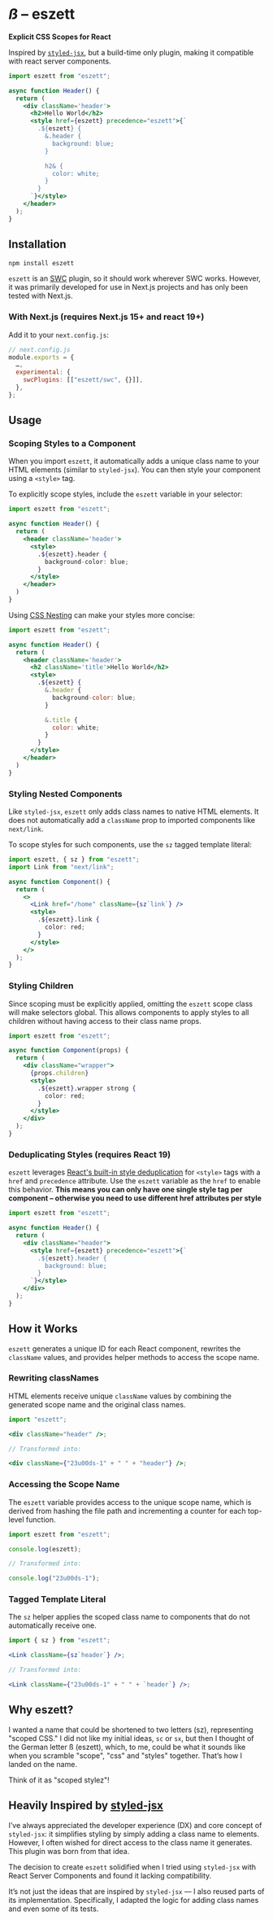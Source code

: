 # _ß_ – eszett  

**Explicit CSS Scopes for React**  

Inspired by [`styled-jsx`](https://github.com/vercel/styled-jsx), but a build-time only plugin, making it compatible with react server components.  

```jsx
import eszett from "eszett";

async function Header() {
  return (
    <div className='header'>
      <h2>Hello World</h2>
      <style href={eszett} precedence="eszett">{`
        .${eszett} {
          &.header {
            background: blue;
          }

          h2& {
            color: white;
          }
        }
      `}</style>
    </header>
  );
}
```

## Installation  

```bash
npm install eszett
```

`eszett` is an [SWC](https://swc.rs/docs/usage/swc-loader) plugin, so it should work wherever SWC works. However, it was primarily developed for use in Next.js projects and has only been tested with Next.js.  

### With Next.js (requires Next.js 15+ and react 19+)  

Add it to your `next.config.js`:  

```js
// next.config.js  
module.exports = {  
  …,  
  experimental: {  
    swcPlugins: [["eszett/swc", {}]],  
  },  
};
``` 

## Usage  

### Scoping Styles to a Component  

When you import `eszett`, it automatically adds a unique class name to your HTML elements (similar to `styled-jsx`). You can then style your component using a `<style>` tag.  

To explicitly scope styles, include the `eszett` variable in your selector:  

```jsx
import eszett from "eszett";

async function Header() {
  return (
    <header className='header'>
      <style>
        .${eszett}.header {
          background-color: blue;
        }
      </style>
    </header>
  )
}
```

Using [CSS Nesting](https://developer.mozilla.org/en-US/docs/Web/CSS/CSS_nesting/Using_CSS_nesting) can make your styles more concise:  

```jsx
import eszett from "eszett";

async function Header() {
  return (
    <header className='header'>
      <h2 className='title'>Hello World</h2>
      <style>
        .${eszett} {
          &.header {
            background-color: blue;
          }

          &.title {
            color: white;
          }
        }
      </style>
    </header>
  )
}
```

### Styling Nested Components  

Like `styled-jsx`, `eszett` only adds class names to native HTML elements. It does not automatically add a `className` prop to imported components like `next/link`.  

To scope styles for such components, use the `sz` tagged template literal:  

```jsx
import eszett, { sz } from "eszett";
import Link from "next/link";

async function Component() {
  return (
    <>
      <Link href="/home" className={sz`link`} />
      <style>
        .${eszett}.link {
          color: red;
        }
      </style>
    </>
  );
}
```

### Styling Children  

Since scoping must be explicitly applied, omitting the `eszett` scope class will make selectors global. This allows components to apply styles to all children without having access to their class name props.  

```jsx
import eszett from "eszett";

async function Component(props) {
  return (
    <div className="wrapper">
      {props.children}
      <style>
        .${eszett}.wrapper strong {
          color: red;
        }
      </style>
    </div>
  );
}
```

### Deduplicating Styles (requires React 19)  

`eszett` leverages [React's built-in style deduplication](https://react.dev/reference/react-dom/components/style#special-rendering-behavior) for `<style>` tags with a `href` and `precedence` attribute. Use the `eszett` variable as the `href` to enable this behavior. **This means you can only have one single style tag per component – otherwise you need to use different href attributes per style**

```jsx
import eszett from "eszett";

async function Header() {
  return (
    <div className="header">
      <style href={eszett} precedence="eszett">{`
        .${eszett}.header {
          background: blue;
        }
      `}</style>
    </div>
  );
}
```

## How it Works  

`eszett` generates a unique ID for each React component, rewrites the `className` values, and provides helper methods to access the scope name.  

### Rewriting classNames  

HTML elements receive unique `className` values by combining the generated scope name and the original class names.  

```jsx
import "eszett";

<div className="header" />;

// Transformed into:

<div className={"23u00ds-1" + " " + "header"} />;
```

### Accessing the Scope Name  

The `eszett` variable provides access to the unique scope name, which is derived from hashing the file path and incrementing a counter for each top-level function.  

```js
import eszett from "eszett";

console.log(eszett);

// Transformed into:

console.log("23u00ds-1");
```

### Tagged Template Literal  

The `sz` helper applies the scoped class name to components that do not automatically receive one.  

```jsx
import { sz } from "eszett";

<Link className={sz`header`} />;

// Transformed into:

<Link className={"23u00ds-1" + " " + `header`} />;
```

## Why eszett?  

I wanted a name that could be shortened to two letters (sz), representing "scoped CSS." I did not like my initial ideas, `sc` or `sx`, but then I thought of the German letter ß (eszett), which, to me, could be what it sounds like when you scramble "scope", "css" and "styles" together. That’s how I landed on the name.

Think of it as "scoped stylez"!

## Heavily Inspired by [styled-jsx](https://github.com/vercel/styled-jsx)

I’ve always appreciated the developer experience (DX) and core concept of `styled-jsx`: it simplifies styling by simply adding a class name to elements. However, I often wished for direct access to the class name it generates. This plugin was born from that idea.  

The decision to create `eszett` solidified when I tried using `styled-jsx` with React Server Components and found it lacking compatibility.  

It’s not just the ideas that are inspired by `styled-jsx` — I also reused parts of its implementation. Specifically, I adapted the logic for adding class names and even some of its tests.  

